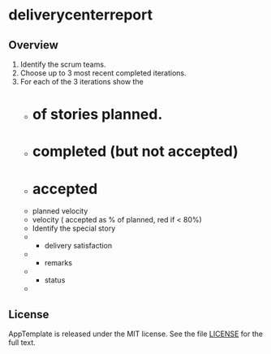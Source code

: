 deliverycenterreport
=========================

## Overview

1. Identify the scrum teams. 
2. Choose up to 3 most recent completed iterations.
3. For each of the 3 iterations show the 
    - # of stories planned.
    - # completed (but not accepted)
    - # accepted
    - planned velocity
    - velocity ( accepted as % of planned, red if < 80%)
    - Identify the special story
    - - delivery satisfaction
    - - remarks
    - - status
    - 


## License

AppTemplate is released under the MIT license.  See the file [LICENSE](https://raw.github.com/RallyApps/AppTemplate/master/LICENSE) for the full text.
